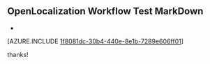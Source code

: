 ## OpenLocalization Workflow Test MarkDown
* 

[AZURE.INCLUDE [1f8081dc-30b4-440e-8e1b-7289e606ff01](calleeMd1.md)]

 
thanks!